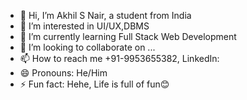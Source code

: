 - 👋 Hi, I’m Akhil S Nair, a student from India
- 👀 I’m interested in UI/UX,DBMS
- 🌱 I’m currently learning Full Stack Web Development 
- 💞️ I’m looking to collaborate on ...
- 📫 How to reach me +91-9953655382, LinkedIn: 
- 😄 Pronouns: He/Him 
- ⚡ Fun fact: Hehe, Life is full of fun😊 

<!---
akhil-s-2004/akhil-s-2004 is a ✨ special ✨ repository because its `README.md` (this file) appears on your GitHub profile.
You can click the Preview link to take a look at your changes.
--->
